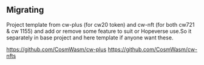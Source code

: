 ## Migrating
Project template from cw-plus (for cw20 token) and cw-nft (for both cw721 & cw 1155)
and add or remove some feature to suit or Hopeverse use.So it separately in base project
and here template if anyone want these.

https://github.com/CosmWasm/cw-plus
https://github.com/CosmWasm/cw-nfts